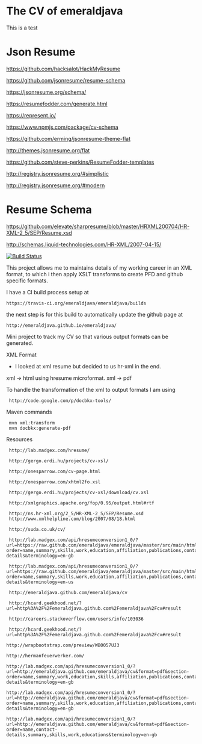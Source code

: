 The CV of emeraldjava
=====================

This is a test

# Json Resume

https://github.com/hacksalot/HackMyResume

https://github.com/jsonresume/resume-schema

https://jsonresume.org/schema/

https://resumefodder.com/generate.html

https://represent.io/

https://www.npmjs.com/package/cv-schema

https://github.com/erming/jsonresume-theme-flat

http://themes.jsonresume.org/flat

https://github.com/steve-perkins/ResumeFodder-templates

http://registry.jsonresume.org/#simplistic

http://registry.jsonresume.org/#modern

# Resume Schema

https://github.com/elevate/sharpresume/blob/master/HRXML200704/HR-XML-2_5/SEP/Resume.xsd

http://schemas.liquid-technologies.com/HR-XML/2007-04-15/

[![Build Status](https://travis-ci.org/emeraldjava/emeraldjava.svg?branch=master)](https://travis-ci.org/emeraldjava/emeraldjava)

This project allows me to maintains details of my working career in an XML format, to which i then apply XSLT transforms to create PFD and github specific formats.

I have a CI build process setup at

    https://travis-ci.org/emeraldjava/emeraldjava/builds

the next step is for this build to automatically update the github page at

	http://emeraldjava.github.io/emeraldjava/

Mini project to track my CV so that various output formats can be generated.

XML Format
- I looked at xml resume but decided to us hr-xml in the end.

xml -> html using hresume microformat.
xml -> pdf

To handle the transformation of the xml to output formats I am using

     http://code.google.com/p/docbkx-tools/

Maven commands

     mvn xml:transform
     mvn docbkx:generate-pdf

Resources     

     http://lab.madgex.com/hresume/

     http://gergo.erdi.hu/projects/cv-xsl/

     http://onesparrow.com/cv-page.html

     http://onesparrow.com/xhtml2fo.xsl

     http://gergo.erdi.hu/projects/cv-xsl/download/cv.xsl

     http://xmlgraphics.apache.org/fop/0.95/output.html#rtf

     http://ns.hr-xml.org/2_5/HR-XML-2_5/SEP/Resume.xsd
     http://www.xmlhelpline.com/blog/2007/08/18.html

     http://suda.co.uk/cv/

	 http://lab.madgex.com/api/hresumeconversion1_0/?url=https://raw.github.com/emeraldjava/emeraldjava/master/src/main/html/resume.html&format=pdf&section-order=name,summary,skills,work,education,affiliation,publications,contact-details&terminology=en-gb

     http://lab.madgex.com/api/hresumeconversion1_0/?url=https://raw.github.com/emeraldjava/emeraldjava/master/src/main/html/resume.html&format=word&section-order=name,summary,skills,work,education,affiliation,publications,contact-details&terminology=en-us

     http://emeraldjava.github.com/emeraldjava/cv

     http://hcard.geekhood.net/?url=http%3A%2F%2Femeraldjava.github.com%2Femeraldjava%2Fcv#result

     http://careers.stackoverflow.com/users/info/103036

     http://hcard.geekhood.net/?url=http%3A%2F%2Femeraldjava.github.com%2Femeraldjava%2Fcv#result

	http://wrapbootstrap.com/preview/WB0057UJ3

    http://hermanfeuerwerker.com/

	http://lab.madgex.com/api/hresumeconversion1_0/?url=http://emeraldjava.github.com/emeraldjava/cv&format=pdf&section-order=name,summary,work,education,skills,affiliation,publications,contact-details&terminology=en-gb

	http://lab.madgex.com/api/hresumeconversion1_0/?url=http://emeraldjava.github.com/emeraldjava/cv&format=pdf&section-order=name,summary,skills,work,education,affiliation,publications,contact-details&terminology=en-gb

	http://lab.madgex.com/api/hresumeconversion1_0/?url=http://emeraldjava.github.com/emeraldjava/cv&format=pdf&section-order=name,contact-details,summary,skills,work,educations&terminology=en-gb
